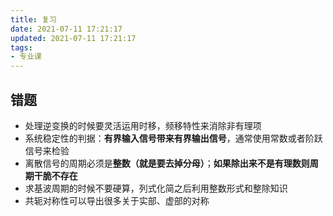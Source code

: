 ```yaml
---
title: 复习
date: 2021-07-11 17:21:17
updated: 2021-07-11 17:21:17
tags:
- 专业课
---
```

## 错题
- 处理逆变换的时候要灵活运用时移，频移特性来消除非有理项
- 系统稳定性的判据：**有界输入信号带来有界输出信号**，通常使用常数或者阶跃信号来检验
- 离散信号的周期必须是**整数（就是要去掉分母）**；**如果除出来不是有理数则周期干脆不存在**
- 求基波周期的时候不要硬算，列式化简之后利用整数形式和整除知识
- 共轭对称性可以导出很多关于实部、虚部的对称